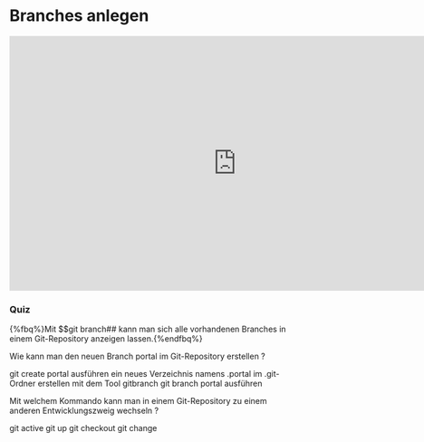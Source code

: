 # Branches anlegen

<iframe width="800" height="450" src="https://www.youtube-nocookie.com/embed/_g8ItehO7gA?showinfo=0" frameborder="0" allowfullscreen></iframe>

### Quiz

{%fbq%}Mit $$git branch## kann man sich alle vorhandenen Branches in einem Git-Repository anzeigen lassen.{%endfbq%}

<quiz name="">
    <question>
        <p>Wie kann man den neuen Branch portal im Git-Repository erstellen ?</p>
        <answer>git create portal ausführen</answer>
        <answer>ein neues Verzeichnis namens .portal im .git-Ordner erstellen</answer>
        <answer>mit dem Tool gitbranch</answer>
        <answer correct>git branch portal ausführen</answer>
    </question>
    <question>
        <p>Mit welchem Kommando kann man in einem Git-Repository zu einem anderen Entwicklungszweig wechseln ?</p>
        <answer>git active</answer>
        <answer>git up</answer>
        <answer correct>git checkout</answer>
        <answer>git change</answer>
    </question>
</quiz>



